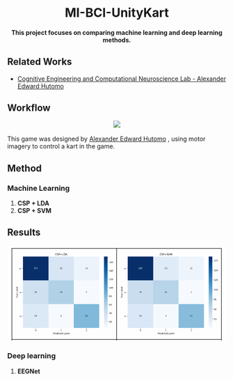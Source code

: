 <h1 align="center">MI-BCI-UnityKart</h1>
<div align="center">
  <h4>This project focuses on comparing machine learning and deep learning methods.</h4>
</div>

## Related Works
- [Cognitive Engineering and Computational Neuroscience Lab - Alexander Edward Hutomo](https://github.com/xEvheMary/MI-BCI-UnityKart?tab=readme-ov-file)

## Workflow
<div align="center">
  <img src="./assets/Kart.gif">
</div>

This game was designed by [Alexander Edward Hutomo](https://github.com/xEvheMary) , using motor imagery to control a kart in the game.

## Method
### Machine Learning
1. **CSP + LDA**
2. **CSP + SVM**

## Results
<div align="center">
  <img src="./assets/cm.png">
</div>

### Deep learning
1. **EEGNet**
